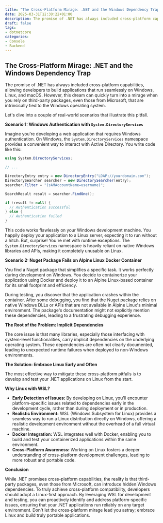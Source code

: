 ```yaml
---
title: "The Cross-Platform Mirage: .NET and the Windows Dependency Trap"
date: 2025-03-31T12:30:22+01:00
description: The promise of .NET has always included cross-platform capabilities, allowing developers to build applications that run seamlessly on Windows, Linux, and macOS. However, this dream can quickly turn into a mirage when you rely on third-party packages, even those from Microsoft, that are intrinsically tied to the Windows operating system.
draft: false
tags:
- dotnetcore
categories:
- Console
- Backend 
---
```

## The Cross-Platform Mirage: .NET and the Windows Dependency Trap

The promise of .NET has always included cross-platform capabilities, allowing developers to build applications that run seamlessly on Windows, Linux, and macOS. However, this dream can quickly turn into a mirage when you rely on third-party packages, even those from Microsoft, that are intrinsically tied to the Windows operating system.

Let's dive into a couple of real-world scenarios that illustrate this pitfall.

**Scenario 1: Windows Authentication with `System.DirectoryServices`**

Imagine you're developing a web application that requires Windows authentication. On Windows, the `System.DirectoryServices` namespace provides a convenient way to interact with Active Directory. You write code like this:

```csharp
using System.DirectoryServices;

// ...

DirectoryEntry entry = new DirectoryEntry("LDAP://yourdomain.com");
DirectorySearcher searcher = new DirectorySearcher(entry);
searcher.Filter = "(sAMAccountName=username)";

SearchResult result = searcher.FindOne();

if (result != null) {
  // Authentication successful
} else {
  // Authentication failed
}
```

This code works flawlessly on your Windows development machine. You happily deploy your application to a Linux server, expecting it to run without a hitch. But, surprise! You're met with runtime exceptions. The `System.DirectoryServices` namespace is heavily reliant on native Windows libraries and APIs, making it completely unusable on Linux.

**Scenario 2: Nuget Package Fails on Alpine Linux Docker Container**

You find a Nuget package that simplifies a specific task. It works perfectly during development on Windows. You decide to containerize your application using Docker and deploy it to an Alpine Linux-based container for its small footprint and efficiency.

During testing, you discover that the application crashes within the container. After some debugging, you find that the Nuget package relies on native Windows DLLs or APIs that are not available in Alpine Linux's minimal environment. The package's documentation might not explicitly mention these dependencies, leading to a frustrating debugging experience.

**The Root of the Problem: Implicit Dependencies**

The core issue is that many libraries, especially those interfacing with system-level functionalities, carry implicit dependencies on the underlying operating system. These dependencies are often not clearly documented, leading to unexpected runtime failures when deployed to non-Windows environments.

**The Solution: Embrace Linux Early and Often**

The most effective way to mitigate these cross-platform pitfalls is to develop and test your .NET applications on Linux from the start.

**Why Linux with WSL?**

* **Early Detection of Issues:** By developing on Linux, you'll encounter platform-specific issues related to dependencies early in the development cycle, rather than during deployment or in production.
* **Realistic Environment:** WSL (Windows Subsystem for Linux) provides a seamless way to run a Linux distribution directly on Windows, offering a realistic development environment without the overhead of a full virtual machine.
* **Docker Integration:** WSL integrates well with Docker, enabling you to build and test your containerized applications within the same environment.
* **Cross-Platform Awareness:** Working on Linux fosters a deeper understanding of cross-platform development challenges, leading to more robust and portable code.

**Conclusion**

While .NET promises cross-platform capabilities, the reality is that third-party packages, even those from Microsoft, can introduce hidden Windows dependencies. To truly achieve cross-platform compatibility, developers should adopt a Linux-first approach. By leveraging WSL for development and testing, you can proactively identify and address platform-specific issues, ensuring that your .NET applications run reliably on any target environment. Don't let the cross-platform mirage lead you astray; embrace Linux and build truly portable applications.

